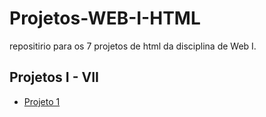 # Projetos-WEB-I-HTML

repositirio para os 7 projetos de html da disciplina de Web I.

## Projetos I - VII
- [Projeto 1](a)
